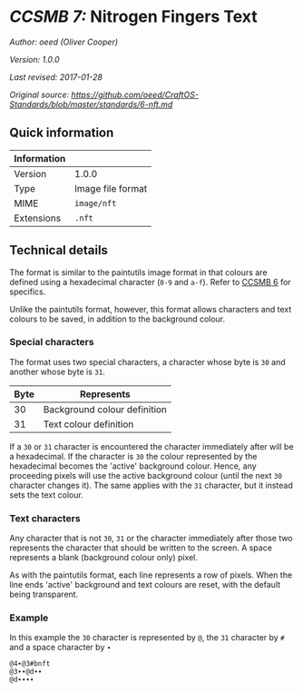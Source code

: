 # *CCSMB 7:* Nitrogen Fingers Text

*Author: oeed (Oliver Cooper)*

*Version: 1.0.0*

*Last revised: 2017-01-28*

*Original source: https://github.com/oeed/CraftOS-Standards/blob/master/standards/6-nft.md*

## Quick information
| Information |                           |
| ----------- | ------------------------- |
| Version     | 1.0.0                     |
| Type        | Image file format         |
| MIME        | `image/nft`               |
| Extensions  | `.nft`                    |

## Technical details
The format is similar to the paintutils image format in that colours are defined using a hexadecimal character (`0-9`
and `a-f`). Refer to [CCSMB 6](https://ccsmb.github.io/standards/ccsmb-6) for specifics.

Unlike the paintutils format, however, this format allows characters and text colours to be saved, in addition to the
background colour.

### Special characters
The format uses two special characters, a character whose byte is `30` and another whose byte is `31`.

| Byte | Represents |
| ---- | ---------- |
|  30  | Background colour definition |
|  31  | Text colour definition |

If a `30` or `31` character is encountered the character immediately after will be a hexadecimal. If the character is
`30` the colour represented by the hexadecimal becomes the 'active' background colour. Hence, any proceeding pixels will
use the active background colour (until the next `30` character changes it). The same applies with the `31` character,
but it instead sets the text colour.

### Text characters
Any character that is not `30`, `31` or the character immediately after those two represents the character that should
be written to the screen. A space represents a blank (background colour only) pixel.

As with the paintutils format, each line represents a row of pixels. When the line ends 'active' background and text
colours are reset, with the default being transparent.

### Example
In this example the `30` character is represented by `@`, the `31` character by `#` and a space character by `∙`

```
@4∙@3#bnft
@3∙∙@d∙∙
@d∙∙∙∙
```
